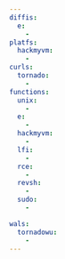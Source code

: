 ```yaml
---
diffis:
  e:
    -
platfs:
  hackmyvm:
    -
curls:
  tornado:
    -
functions:
  unix:
    -
  e:
    -
  hackmyvm:
    -
  lfi:
    -
  rce:
    -
  revsh:
    -
  sudo:
    -

wals:
  tornadowu:
    -
---
```

